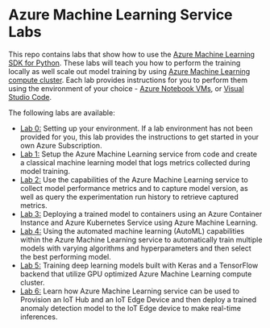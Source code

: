 # Azure Machine Learning Service Labs

This repo contains labs that show how to use the [Azure Machine Learning SDK for Python](https://docs.microsoft.com/en-us/python/api/overview/azure/ml/intro?view=azure-ml-py). These labs will teach you how to perform the training locally as well scale out model training by using [Azure Machine Learning compute cluster](https://docs.microsoft.com/en-us/azure/machine-learning/service/how-to-set-up-training-targets#amlcompute). Each lab provides instructions for you to perform them using the environment of your choice - [Azure Notebook VMs](https://azure.microsoft.com/en-us/services/machine-learning/), or [Visual Studio Code](https://code.visualstudio.com/docs/setup/setup-overview).

The following labs are available:
- [Lab 0:](./lab-0/README.md) Setting up your environment. If a lab environment has not been provided for you, this lab provides the instructions to get started in your own Azure Subscription.
- [Lab 1:](./lab-1/README.md) Setup the Azure Machine Learning service from code and create a classical machine learning model that logs metrics collected during model training.
- [Lab 2:](./lab-2/README.md) Use the capabilities of the Azure Machine Learning service to collect model performance metrics and to capture model version, as well as query the experimentation run history to retrieve captured metrics.
- [Lab 3:](./lab-3/README.md) Deploying a trained model to containers using an Azure Container Instance and Azure Kubernetes Service using Azure Machine Learning.
- [Lab 4:](./lab-4/README.md) Using the automated machine learning (AutoML) capabilities within the Azure Machine Learning service to automatically train multiple models with varying algorithms and hyperparameters and then select the best performing model.
- [Lab 5:](./lab-5/README.md) Training deep learning models built with Keras and a TensorFlow backend that utilize GPU optimized Azure Machine Learning compute cluster.
- [Lab 6:](./lab-6/README.md) Learn how Azure Machine Learning service  can be used to Provision an IoT Hub and an IoT Edge Device and then deploy a trained anomaly detection model to the IoT Edge device to make real-time inferences.
